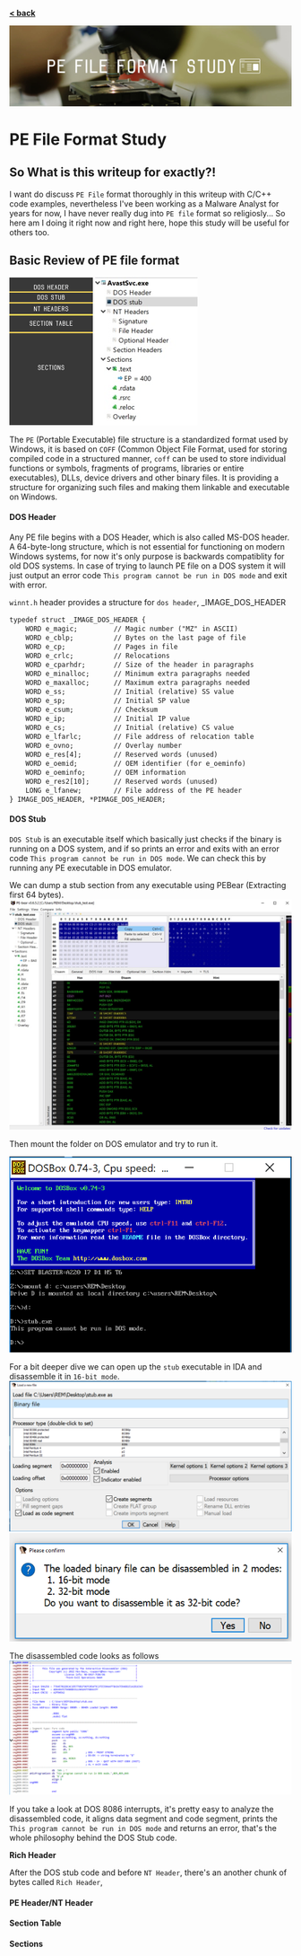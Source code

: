 [**< back**](/readme.md)

![PEStudyBanner](/_storage/_img/PEStudy/PEStudyBanner.jpg)
# PE File Format Study 

## So What is this writeup for exactly?!

I want do discuss `PE File` format thoroughly in this writeup with C/C++ code examples, nevertheless I've been working as a Malware Analyst for years for now, I have never really dug into `PE file` format so religiosly... So here am I doing it right now and right here, hope this study will be useful for others too.

## Basic Review of PE file format

<img src="/_storage/_img/PEStudy/PEStructureOutline.jpg" height="263">  <img src="/_storage/_img/PEStudy/PEBearSections.jpg" width="183">


The `PE` (Portable Executable) file structure is a standardized format used by Windows, it is based on `COFF` (Common Object File Format, used for storing compiled code in a structured manner, `coff` can be used to store individual functions or symbols, fragments of programs, libraries or entire executables), DLLs, device drivers and other binary files. It is providing a structure for organizing such files and making them linkable and executable on Windows.

#### DOS Header
Any PE file begins with a DOS Header, which is also called MS-DOS header. A 64-byte-long structure, which is not essential for functioning on modern Windows systems, for now it's only purpose is backwards compatiblity for old DOS systems. In case of trying to launch PE file on a DOS system it will just output an error code `This program cannot be run in DOS mode` and exit with error.

`winnt.h` header provides a structure for `dos header`, _IMAGE_DOS_HEADER

```
typedef struct _IMAGE_DOS_HEADER {
    WORD e_magic;         // Magic number ("MZ" in ASCII)
    WORD e_cblp;          // Bytes on the last page of file
    WORD e_cp;            // Pages in file
    WORD e_crlc;          // Relocations
    WORD e_cparhdr;       // Size of the header in paragraphs
    WORD e_minalloc;      // Minimum extra paragraphs needed
    WORD e_maxalloc;      // Maximum extra paragraphs needed
    WORD e_ss;            // Initial (relative) SS value
    WORD e_sp;            // Initial SP value
    WORD e_csum;          // Checksum
    WORD e_ip;            // Initial IP value
    WORD e_cs;            // Initial (relative) CS value
    WORD e_lfarlc;        // File address of relocation table
    WORD e_ovno;          // Overlay number
    WORD e_res[4];        // Reserved words (unused)
    WORD e_oemid;         // OEM identifier (for e_oeminfo)
    WORD e_oeminfo;       // OEM information
    WORD e_res2[10];      // Reserved words (unused)
    LONG e_lfanew;        // File address of the PE header
} IMAGE_DOS_HEADER, *PIMAGE_DOS_HEADER;

```


#### DOS Stub
`DOS Stub` is an executable itself which basically just checks if the binary is running on a DOS system, and if so prints an error and exits with an error code `This program cannot be run in DOS mode`. 
We can check this by running any PE executable in DOS emulator.

We can dump a stub section from any executable using PEBear (Extracting first 64 bytes).
<img src="/_storage/_img/PEStudy/DumpStub.jpg">

Then mount the folder on DOS emulator and try to run it.

<img src="/_storage/_img/PEStudy/StubExecutionInDOS.png">

For a bit deeper dive we can open up the `stub` executable in IDA and disassemble it in `16-bit mode`.
<img src="/_storage/_img/PEStudy/StubOpenInIda.png">
<img src="/_storage/_img/PEStudy/Stub16bitInIda.png">

The disassembled code looks as follows
<img src="/_storage/_img/PEStudy/StubDisassemblyInIda.png">

If you take a look at DOS 8086 interrupts, it's pretty easy to analyze the disassembled code, it aligns data segment and code segment, prints the `This program cannot be run in DOS mode` and returns an error, that's the whole philosophy behind the DOS Stub code.

**Rich Header**

After the DOS stub code and before `NT Header`, there's an another chunk of bytes called `Rich Header`, 


#### PE Header/NT Header
#### Section Table
#### Sections

